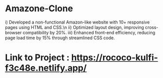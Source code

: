 # Amazone-Clone

i) Developed a non-functional Amazon-like website with 10+ responsive pages using HTML and CSS.\n
ii) Optimized layout design, improving cross-browser compatibility by 20%.
iii) Enhanced front-end efficiency, reducing page load time by 15% through streamlined CSS code.

# Link to Project : https://rococo-kulfi-f3c48e.netlify.app/
